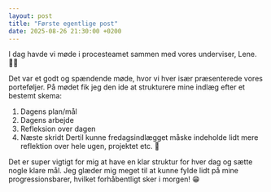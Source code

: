 ```yaml
---
layout: post
title: "Første egentlige post"
date: 2025-08-26 21:30:00 +0200
---
```


I dag havde vi møde i procesteamet sammen med vores underviser, Lene. 👩‍🏫

Det var et godt og spændende møde, hvor vi hver især præsenterede vores porteføljer.
På mødet fik jeg den ide at strukturere mine indlæg efter et bestemt skema:
1. Dagens plan/mål
2. Dagens arbejde
3. Refleksion over dagen
4. Næste skridt
Dertil kunne fredagsindlægget måske indeholde lidt mere reflektion over hele ugen, projektet etc. 📝

Det er super vigtigt for mig at have en klar struktur for hver dag og sætte nogle klare mål. Jeg glæder mig meget til at kunne fylde lidt på mine progressionsbarer, hvilket forhåbentligt sker i morgen! 😁